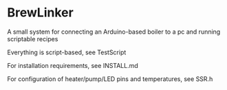 # BrewLinker
A small system for connecting an Arduino-based boiler to a pc and running scriptable recipes

Everything is script-based, see TestScript

For installation requirements, see INSTALL.md

For configuration of heater/pump/LED pins and temperatures, see SSR.h
